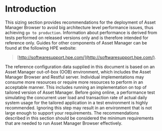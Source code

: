 # Introduction
This sizing section provides recommendations for the deployment of Asset Manager Browser to avoid big architecture level performance issues, thus achieving `go to production`. 
Information about performance is derived from tests performed on released versions only and is therefore intended for reference only. 
Guides for other components of Asset Manager can be found at the following HPE website:

>[http://softwaresupport.hpe.com/](http://softwaresupport.hpe.com/).

The reference configuration data supplied in this document is based on an Asset Manager out-of-box (OOB) environment, which includes the Asset Manager Browser and Restful server.
Individual implementations may consume more resources or require more resources to perform in an acceptable manner. This includes running an implementation on top of tailored version of Asset Manager.
Before going online, a performance test simulating the concurrent user load and transaction rate of actual daily system usage for the tailored application in a test environment is highly recommended. Ignoring this step may result in an environment that is not large enough to support your requirements.
The recommendations described in this section should be considered the minimum requirements that are needed to run Asset Manager Browser effectively.
